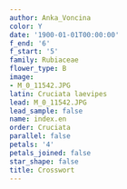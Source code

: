 ```yaml
---
author: Anka_Voncina
color: Y
date: '1900-01-01T00:00:00'
f_end: '6'
f_start: '5'
family: Rubiaceae
flower_type: B
image:
- M_0_11542.JPG
latin: Cruciata laevipes
lead: M_0_11542.JPG
lead_sample: false
name: index.en
order: Cruciata
parallel: false
petals: '4'
petals_joined: false
star_shape: false
title: Crosswort
---
```

